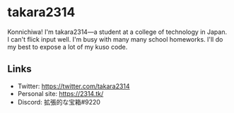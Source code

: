 # takara2314
Konnichiwa! I'm takara2314—a student at a college of technology in Japan. I can't flick input well. I'm busy with many many school homeworks. I'll do my best to expose a lot of my kuso code.

## Links
- Twitter: https://twitter.com/takara2314
- Personal site: https://2314.tk/
- Discord: 拡張的な宝箱#9220